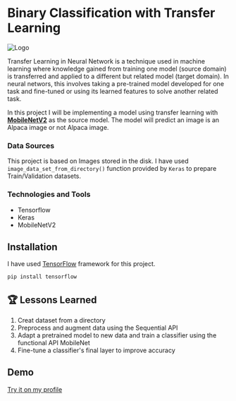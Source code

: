 # Binary Classification with Transfer Learning

![Logo](https://github.com/tharangachaminda/transfer_learning_with_mobilenet_v2/blob/main/banner.jpg)

Transfer Learning in Neural Network is a technique used in machine learning where knowledge gained from training one model (source domain) is transferred and applied to a different but related model (target domain). In neural networs, this involves taking a pre-trained model developed for one task and fine-tuned or using its learned features to solve another related task.

In this project I will be implementing a model using transfer learning with [**MobileNetV2**](https://arxiv.org/pdf/1801.04381.pdf) as the source model. The model will predict an image is an Alpaca image or not Alpaca image.

### Data Sources
This project is based on Images stored in the disk. I have used `image_data_set_from_directory()` function provided by `Keras` to prepare Train/Validation datasets.

### Technologies and Tools
- Tensorflow
- Keras
- MobileNetV2


## Installation

I have used [TensorFlow](https://www.tensorflow.org/) framework for this project. 

```bash
pip install tensorflow
```
    
## 🏆 Lessons Learned

1. Creat dataset from a directory
2. Preprocess and augment data using the Sequential API
3. Adapt a pretrained model to new data and train a classifier using the functional API MobileNet
4. Fine-tune a classifier's final layer to improve accuracy

## Demo
[Try it on my profile](http://ec2-52-43-46-199.us-west-2.compute.amazonaws.com/alpaca_mobilenetv2)
